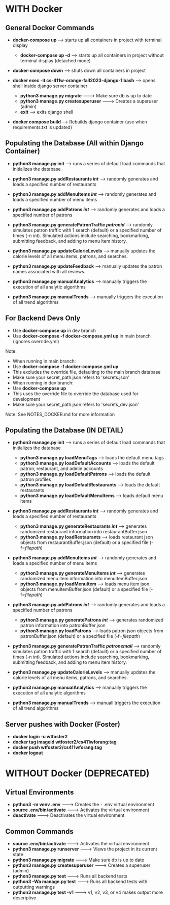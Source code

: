 # WITH Docker
## General Docker Commands
* **docker-compose up** --> starts up all containers in project with terminal display
  * **docker-compose up -d** --> starts up all containers in project without terminal display (detached mode)
* **docker-compose down** --> shuts down all containers in project

* **docker exec -it cs-411w-orange-fall2023-django-1 bash** --> opens shell inside django server container
  * **python3 manage.py migrate** ---> Make sure db is up to date
  * **python3 manage.py createsuperuser** ---> Creates a superuser (admin)
  * **exit** --> exits django shell

* **docker compose build** --> Rebuilds django container (use when requirements.txt is updated)

## Populating the Database (All within Django Container)
* **python3 manage.py init** --> runs a series of default load commands that initializes the database

* **python3 manage.py addRestaurants _int_** --> randomly generates and loads a specified number of restaurants
* **python3 manage.py addMenuItems _int_** --> randomly generates and loads a specified number of menu items
* **python3 manage.py addPatrons _int_** --> randomly generates and loads a specified number of patrons

* **python3 manage.py generatePatronTraffic _patronid_** --> randomly simulates patron traffic with 1 search (default) or a specified number of times (-n _int_). Simulated actions include searching, bookmarking, submitting feedback, and adding to menu item history.

* **python3 manage.py updateCalorieLevels** --> manually updates the calorie levels of all menu items, patrons, and searches.

* **python3 manage.py updateFeedback** --> manually updates the patron names associated with all reviews.

* **python3 manage.py manualAnalytics** --> manually triggers the execution of all analytic algorithms

* **python3 manage.py manualTrends** --> manually triggers the execution of all trend algorithms



## For Backend Devs Only
* Use **docker-compose up** in dev branch
* Use **docker-compose -f docker-compose.yml up** in main branch (ignores override.yml)

Note:
* When running in main branch:
 * Use **docker-compose -f docker-compose.yml up**
 * This excludes the override file, defaulting to the main branch database
 * Make sure your secret_path.json refers to 'secrets.json'
* When running in dev branch:
 * Use **docker-compose up**
 * This uses the override file to override the database used for development
* Make sure your secret_path.json refers to 'secrets_dev.json'

Note: See NOTES_DOCKER.md for more information

## Populating the Database (IN DETAIL)
* **python3 manage.py init** --> runs a series of default load commands that initializes the database
  * **python3 manage.py loadMenuTags** --> loads the default menu tags
  * **python3 manage.py loadDefaultAccounts** --> loads the default patron, restaurant, and admin accounts
  * **python3 manage.py loadDefaultPatrons** --> loads the default patron profiles
  * **python3 manage.py loadDefaultRestaurants** --> loads the default restaurants
  * **python3 manage.py loadDefaultMenuItems** --> loads default menu items

* **python3 manage.py addRestaurants _int_** --> randomly generates and loads a specified number of restaurants 
  * **python3 manage.py generateRestaurants _int_** --> generates randomized restaurant information into restaurantBuffer.json
  * **python3 manage.py loadRestaurants** --> loads restaurant json objects from restaurantBuffer.json (default) or a specified file (-f=_filepath_)

* **python3 manage.py addMenuItems _int_** --> randomly generates and loads a specified number of menu items
  * **python3 manage.py generateMenuItems _int_** --> generates randomized menu item information into menuItemBuffer.json
  * **python3 manage.py loadMenuItem** --> loads menu item json objects from menuItemBuffer.json (default) or a specified file (-f=_filepath_)

* **python3 manage.py addPatrons _int_** --> randomly generates and loads a specified number of patrons
  * **python3 manage.py generatePatrons _int_** --> generates randomized patron information into patronBuffer.json
  * **python3 manage.py loadPatrons** --> loads patron json objects from patronBuffer.json (default) or a specified file (-f=_filepath_)

* **python3 manage.py generatePatronTraffic _patronemail_** --> randomly simulates patron traffic with 1 search (default) or a specified number of times (-n _int_). Simulated actions include searching, bookmarking, submitting feedback, and adding to menu item history.

* **python3 manage.py updateCalorieLevels** --> manually updates the calorie levels of all menu items, patrons, and searches.

* **python3 manage.py manualAnalytics** --> manually triggers the execution of all analytic algorithms

* **python3 manage.py manualTrends** --> manuall triggers the execution of all trend algorithms



## Server pushes with Docker (Foster)
* **docker login -u wtfoster2**
* **docker tag __imageid__ wtfoster2/cs411wforang:__tag__**
* **docker push wtfoster2/cs411wforang:__tag__**
* **docker logout**




# WITHOUT Docker (DEPRECATED)
## Virtual Environments
* **python3 -m venv .env** ---> Creates the - .env virtual environment
* **source .env/bin/activate** ---> Activates the virtual environment
* **deactivate** ---> Deactivates the virtual environment

## Common Commands
* **source .env/bin/activate** ---> Activates the virtual environment
* **python3 manage.py runserver** ---> Views the project in its current state
* **python3 manage.py migrate** ---> Make sure db is up to date
* **python3 manage.py createsuperuser** ---> Creates a superuser (admin)
* **python3 manage.py test** ---> Runs all backend tests
* **python3 -Wa manage.py test** ---> Runs all backend tests with outputting warnings
* **python3 manage.py test -v1** ---> v1, v2, v3, or v4 makes output more descriptive 